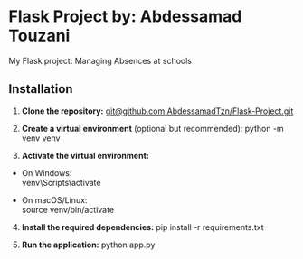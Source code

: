 # Flask Project by: Abdessamad Touzani
My Flask project: Managing Absences at schools
## Installation

1. **Clone the repository:**
   [git@github.com:AbdessamadTzn/Flask-Project.git](https://github.com/AbdessamadTzn/Flask-Project.git)

2. **Create a virtual environment** (optional but recommended):
  python -m venv venv

3. **Activate the virtual environment:**
  * On Windows:  
      venv\Scripts\activate

  * On macOS/Linux:  
      source venv/bin/activate

4. **Install the required dependencies:** 
     pip install -r requirements.txt
   
5. **Run the application:**
     python app.py
